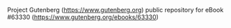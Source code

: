 Project Gutenberg (https://www.gutenberg.org) public repository for
eBook #63330 (https://www.gutenberg.org/ebooks/63330)
